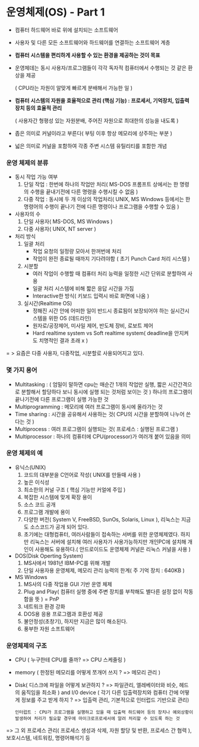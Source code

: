 # 운영체제(OS) - Part 1

- 컴퓨터 하드웨어 바로 위에 설치되는 소프트웨어

- 사용자 및 다른 모든 소프트웨어와 하드웨어를 연결하는 소프트웨어 계층

- **컴퓨터  시스템을 편리하게 사용할 수 있는 환경을 제공하는 것이 목표**

- 운영체데는 동시 사용자/프로그램들이 각각 독자적 컴퓨터에서 수행되는 것 같은 환상을 제공

  ( CPU라는 자원이 알맞게 빠르게 분배해서 가능한 일 )

- **컴퓨터 시스템의 자원을 효율적으로 관리 (핵심 기능) : 프로세서, 기억장치, 입출력 장치 등의 효율적 관리**

  ( 사용자간 형평성 있는 자원분배, 주어진 자원으로 최대한의 성능을 내도록  )

- 좁은 의미로 커널이라고 부른다( 부팅 이후 항상 메모리에 상주하는 부분 )
- 넓은 의미로 커널을 포함하여 각종 주변 시스템 유틸리티를 포함한 개념



### 운영 체제의 분류

- 동시 작업 가능 여부
  1. 단일 작업 : 한번에 하나의 작업만 처리( MS-DOS 프롬프트 상에서는 한 명령의 수행을 끝내기전에 다른 명령을 수행시킬 수 없음 )
  2. 다중 작업 : 동시에 두 개 이상의 작업처리( UNIX, MS Windows 등에서는 한 명령어의 수행이 끝나기 전에 다른 명령이나 프로그램을 수행할 수 있음 )
- 사용자의 수
  1. 단일 사용자( MS-DOS, MS Windows )
  2. 다중 사용자( UNIX, NT server )
- 처리 방식
  1. 일괄 처리
     - 작업 요청의 일정량 모아서 한꺼번에 처리
     - 작업이 완전 종료될 때까지 기다려야함 ( 초기 Punch Card 처리 시스템 )
  2. 시분할
     - 여러 작업이 수행할 때 컴퓨터 처리 능력을 일정한 시간 단위로 분할하여 사용
     - 일괄 처리 시스템에 비해 짧은 응답 시간을 가짐
     - Interactive한 방식( 키보드 입력시 바로 화면에 나옴 )
  3. 실시간(Realtime OS)
     - 정해진 시간 안에 어떠한 일이 반드시 종료됨이 보장되어야 하는 실시간시스템을 위한 OS (데드라인)
     - 원자로/공장제어, 미사일 제어, 반도체 장비, 로보트 제어
     - Hard realtime system vs Soft realtime system( deadline을 안지켜도 치명적인 결과 초래 x )

= > 요즘은 다중 사용자, 다중작업, 시분할로 사용되어지고 있다.



### 몇 가지 용어

- Multitasking : ( 엄밀이 말하면 cpu는 매순간 1개의 작업만 실행, 짧은 시간간격으로 분할해서 할당하다 보니 동시에 실행 되는 것처럼 보이는 것 ) 하나의 프로그램이 끝나기전에 다른 프로그램이 실행 가능한 것
- Multiprogramming : 메모리에 여러 프로그램이 동시에 올라가는 것
- Time sharing : 시간을 공유해서 사용하는 것( CPU의 시간을 분할하여 나누어 쓴다는 것 )
- Multiprocess : 여러 프로그램이 실행되는 것( 프로세스 : 실행된 프로그램 )
- Multiprocessor : 하나의 컴퓨터에 CPU(processor)가 여러개 붙어 있음을 의미



### 운영 체제의 예

- 유닉스(UNIX)
  1. 코드의 대부분을 C언어로 작성( UNIX를 만들때 사용 )
  2. 높은 이식성
  3. 최소한의 커널 구조 ( 핵심 기능만 커얼에 주입 )
  4. 복잡한 시스템에 맞게 확장 용이
  5. 소스 코드 공개
  6. 프로그램 개발에 용이
  7. 다양한 버전( System V, FreeBSD, SunOs, Solaris, Linux ), 리눅스는 지금도 소스코드가 공개 되어 있다.
  8. 초기에는 대형컴퓨터, 여러사람들이 접속하는 서버를 위한 운영체제였다. 하지만 리눅스는 서버에 설치해 여러 사용자가 사용가능하지만 개인PC에 설치해 개인이 사용해도 유용하다.( 안드로이드도 운영체제 커널은 리눅스 커널을 사용 )
- DOS(Disk Operting System)
  1. MS사에서 1981년 IBM-PC를 위해 개발
  2. 단일 사용자용 운영체제, 메모리 관리 능력의 한계( 주 기억 장치 : 640KB )
- MS Windows
  1. MS사의 다중 작업용 GUI 기반 운영 체제
  2. Plug and Play( 컴퓨터 실행 중에 주변 장치를 부착해도 별다른 설정 없이 작동함을 뜻 ) = PnP
  3. 네트워크 환경 강화
  4. DOS용 응용 프로그램과 호환성 제공
  5. 불안정성(초창기), 하지만 지금은 많이 해소된다.
  6. 풍부한 자원 소프트웨어



### 운영체제의 구조

- CPU ( 누구한테 CPU를 줄까? => CPU 스케줄링 )

- memory ( 한정된 메모리를 어떻게 쪼개어 쓰지 ? => 메모리 관리 )

- Disk( 디스크에 파일을 어떻게 보관하지 ? => 파일관리, 엘레베이터와 비슷, 헤드의 움직임을 최소화 ) and I/0 device ( 각기 다른 입출력장치와 컴퓨터 간에 어떻게 정보를 주고 받게 하지 ? => 입출력 관리, 기본적으로 인터럽드 기반으로 관리) 

  `인터럽트 : CPU가 프로그램을 실행하고 있을 때 입출력 하드웨어 등의 장치나 예외상황이 발생하여 처리가 필요할 경우에 마이크로프로세서에 알려 처리할 수 있도록 하는 것`

 => 그 외 프로세스 관리( 프로세스 생성과 삭제, 자원 할당 및 반환, 프로세스 간 협력 ), 보호시스템, 네트워킹, 명령어해석기 등

